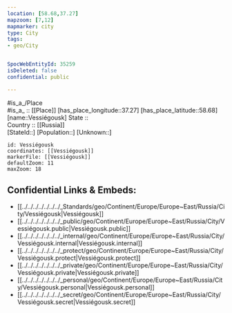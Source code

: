 ```yaml
---
location: [58.68,37.27] 
mapzoom: [7,12] 
mapmarker: city 
type: City
tags:
- geo/City


SpocWebEntityId: 35259
isDeleted: false
confidential: public

---
```

#is_a_/Place  
#is_a_ :: [[Place]] 
[has_place_longitude::37.27] 
[has_place_latitude::58.68] 
[name::Vessiégousk] 
State ::  
Country :: [[Russia]]  
[StateId::] 
[Population::] 
[Unknown::] 


```leaflet
id: Vessiégousk
coordinates: [[Vessiégousk]] 
markerFile: [[Vessiégousk]] 
defaultZoom: 11 
maxZoom: 18
```


## Confidential Links & Embeds: 
- [[../../../../../../../_Standards/geo/Continent/Europe/Europe~East/Russia/City/Vessiégousk|Vessiégousk]] 
- [[../../../../../../../_public/geo/Continent/Europe/Europe~East/Russia/City/Vessiégousk.public|Vessiégousk.public]] 
- [[../../../../../../../_internal/geo/Continent/Europe/Europe~East/Russia/City/Vessiégousk.internal|Vessiégousk.internal]] 
- [[../../../../../../../_protect/geo/Continent/Europe/Europe~East/Russia/City/Vessiégousk.protect|Vessiégousk.protect]] 
- [[../../../../../../../_private/geo/Continent/Europe/Europe~East/Russia/City/Vessiégousk.private|Vessiégousk.private]] 
- [[../../../../../../../_personal/geo/Continent/Europe/Europe~East/Russia/City/Vessiégousk.personal|Vessiégousk.personal]] 
- [[../../../../../../../_secret/geo/Continent/Europe/Europe~East/Russia/City/Vessiégousk.secret|Vessiégousk.secret]] 
